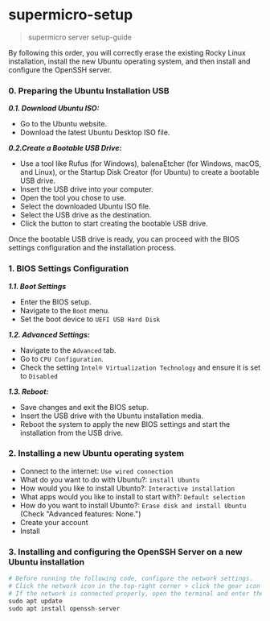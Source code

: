 # supermicro-setup
> supermicro server setup-guide

By following this order, you will correctly erase the existing Rocky Linux installation, install the new Ubuntu operating system, and then install and configure the OpenSSH server.

### 0. Preparing the Ubuntu Installation USB
***0.1. Download Ubuntu ISO:***
- Go to the Ubuntu website.
- Download the latest Ubuntu Desktop ISO file.

***0.2.Create a Bootable USB Drive:***
- Use a tool like Rufus (for Windows), balenaEtcher (for Windows, macOS, and Linux), or the Startup Disk Creator (for Ubuntu) to create a bootable USB drive.
- Insert the USB drive into your computer.
- Open the tool you chose to use.
- Select the downloaded Ubuntu ISO file.
- Select the USB drive as the destination.
- Click the button to start creating the bootable USB drive.

Once the bootable USB drive is ready, you can proceed with the BIOS settings configuration and the installation process.


### 1. BIOS Settings Configuration

***1.1. Boot Settings***
- Enter the BIOS setup.
- Navigate to the `Boot` menu.
- Set the boot device to `UEFI USB Hard Disk`

***1.2. Advanced Settings:***
- Navigate to the `Advanced` tab.
- Go to `CPU Configuration`.
- Check the setting `Intel® Virtualization Technology` and ensure it is set to `Disabled`

***1.3. Reboot:***
- Save changes and exit the BIOS setup.
- Insert the USB drive with the Ubuntu installation media.
- Reboot the system to apply the new BIOS settings and start the installation from the USB drive.

### 2. Installing a new Ubuntu operating system
- Connect to the internet: `Use wired connection`
- What do you want to do with Ubuntu?: `install Ubuntu`
- How would you like to install Ubunto?: `Interactive installation`
- What apps would you like to install to start with?: `Default selection`
- How do you want to install Ubunto?: `Erase disk and install Ubuntu` (Check "Advanced features: None.")
- Create your account
- Install

### 3. Installing and configuring the OpenSSH Server on a new Ubuntu installation
```python
# Before running the following code, configure the network settings.
# Click the network icon in the top-right corner > click the gear icon > Ethernet > IPv4 > Manual (enter Addresses and DNS) > Apply.
# If the network is connected properly, open the terminal and enter the following code.
sudo apt update
sudo apt install openssh-server
```
